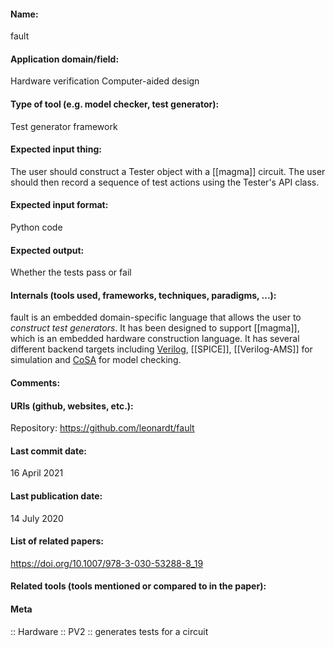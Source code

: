 #### Name:
fault

#### Application domain/field:
Hardware verification
Computer-aided design

#### Type of tool (e.g. model checker, test generator):
Test generator framework

#### Expected input thing:
The user should construct a Tester object with a [[magma]] circuit. The user should then record a sequence of test actions using the Tester's API class.

#### Expected input format:
Python code

#### Expected output:
Whether the tests pass or fail

#### Internals (tools used, frameworks, techniques, paradigms, ...):
fault is an embedded domain-specific language that allows the user to *construct test generators*. 
It has been designed to support [[magma]], which is an embedded hardware construction language.
It has several different backend targets including [Verilog](../Formats/Verilog.md), [[SPICE]], [[Verilog-AMS]] for simulation and [CoSA](CoSA.md) for model checking.

#### Comments:

#### URIs (github, websites, etc.):
Repository: 
https://github.com/leonardt/fault

#### Last commit date:
16 April 2021

#### Last publication date:
14 July 2020

#### List of related papers:
https://doi.org/10.1007/978-3-030-53288-8_19

#### Related tools (tools mentioned or compared to in the paper):

#### Meta
:: Hardware
:: PV2 :: generates tests for a circuit